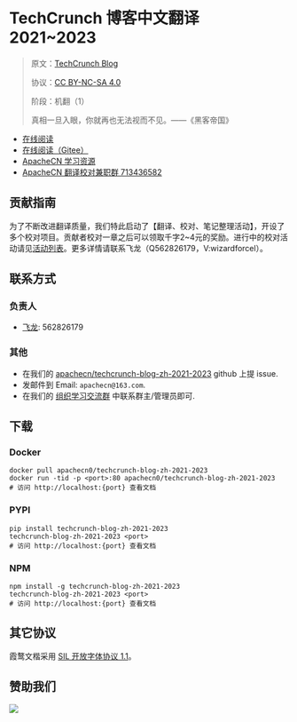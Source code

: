 <!--
    需要填充的占位符：
    
    README.md
    
        TechCrunch 博客中文翻译 2021~2023：文档中文名
        TechCrunch Blog：文档英文名
        https://techcrunch.com：文档原始链接
        techcrunch2123：域名前缀
        飞龙：负责人名称
        wizardforcel：负责人 Github 用户名
        562826179：负责人 QQ
        techcrunch-blog-zh-2021-2023：ApacheCN 的 Github 仓库名称
        techcrunch-blog-zh-2021-2023：DockerHub 仓库名称
        techcrunch-blog-zh-2021-2023：PYPI 包名称
        techcrunch-blog-zh-2021-2023：NPM 包名称
    
    CNAME
    
        techcrunch2123：域名前缀

    index.html
    
        TechCrunch 博客中文翻译 2021~2023：文档中文名
        #00d301：显示颜色
        techcrunch-blog-zh-2021-2023：ApacheCN 的 Github 仓库名称

    asset/docsify-apachecn-footer.js
    
        techcrunch-blog-zh-2021-2023：ApacheCN 的 Github 仓库名称
-->

# TechCrunch 博客中文翻译 2021~2023

> 原文：[TechCrunch Blog](https://techcrunch.com)
> 
> 协议：[CC BY-NC-SA 4.0](http://creativecommons.org/licenses/by-nc-sa/4.0/)
> 
> 阶段：机翻（1）
> 
> 真相一旦入眼，你就再也无法视而不见。——《黑客帝国》

* [在线阅读](https://techcrunch2123.apachecn.org)
* [在线阅读（Gitee）](https://apachecn.gitee.io/doc-template/)
* [ApacheCN 学习资源](http://docs.apachecn.org/)
* [ApacheCN 翻译校对兼职群 713436582](https://jq.qq.com/?_wv=1027&k=VSNtgpjb)

## 贡献指南

为了不断改进翻译质量，我们特此启动了【翻译、校对、笔记整理活动】，开设了多个校对项目。贡献者校对一章之后可以领取千字2\~4元的奖励。进行中的校对活动请见[活动列表](https://home.apachecn.org/#/docs/activity/docs-activity)。更多详情请联系飞龙（Q562826179，V:wizardforcel）。

## 联系方式

### 负责人

* [飞龙](https://github.com/wizardforcel): 562826179

### 其他

*   在我们的 [apachecn/techcrunch-blog-zh-2021-2023](https://github.com/apachecn/techcrunch-blog-zh-2021-2023) github 上提 issue.
*   发邮件到 Email: `apachecn@163.com`.
*   在我们的 [组织学习交流群](https://www.apachecn.org/#/docs/join) 中联系群主/管理员即可.

## 下载

### Docker

```
docker pull apachecn0/techcrunch-blog-zh-2021-2023
docker run -tid -p <port>:80 apachecn0/techcrunch-blog-zh-2021-2023
# 访问 http://localhost:{port} 查看文档
```

### PYPI

```
pip install techcrunch-blog-zh-2021-2023
techcrunch-blog-zh-2021-2023 <port>
# 访问 http://localhost:{port} 查看文档
```

### NPM

```
npm install -g techcrunch-blog-zh-2021-2023
techcrunch-blog-zh-2021-2023 <port>
# 访问 http://localhost:{port} 查看文档
```

## 其它协议

霞鹜文楷采用 [SIL 开放字体协议 1.1](https://github.com/lxgw/LxgwWenKai/blob/main/SIL_Open_Font_License_1.1.txt)。

## 赞助我们

![](http://data.apachecn.org/img/about/donate.jpg)
